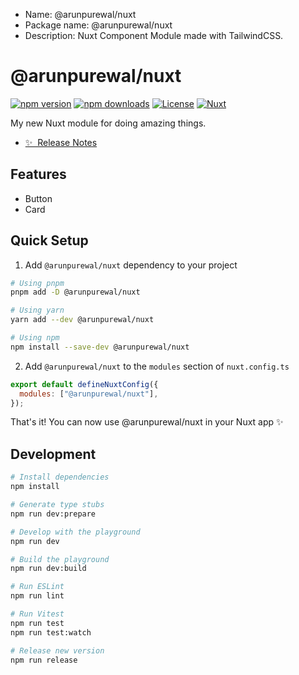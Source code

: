 - Name: @arunpurewal/nuxt
- Package name: @arunpurewal/nuxt
- Description: Nuxt Component Module made with TailwindCSS.

# @arunpurewal/nuxt

[![npm version][npm-version-src]][npm-version-href]
[![npm downloads][npm-downloads-src]][npm-downloads-href]
[![License][license-src]][license-href]
[![Nuxt][nuxt-src]][nuxt-href]

My new Nuxt module for doing amazing things.

- [✨ &nbsp;Release Notes](/CHANGELOG.md)
  <!-- - [🏀 Online playground](https://stackblitz.com/github/your-org/@arunpurewal/nuxt?file=playground%2Fapp.vue) -->
  <!-- - [📖 &nbsp;Documentation](https://example.com) -->

## Features

<!-- Highlight some of the features your module provide here -->

- Button
- Card

## Quick Setup

1. Add `@arunpurewal/nuxt` dependency to your project

```bash
# Using pnpm
pnpm add -D @arunpurewal/nuxt

# Using yarn
yarn add --dev @arunpurewal/nuxt

# Using npm
npm install --save-dev @arunpurewal/nuxt
```

2. Add `@arunpurewal/nuxt` to the `modules` section of `nuxt.config.ts`

```js
export default defineNuxtConfig({
  modules: ["@arunpurewal/nuxt"],
});
```

That's it! You can now use @arunpurewal/nuxt in your Nuxt app ✨

## Development

```bash
# Install dependencies
npm install

# Generate type stubs
npm run dev:prepare

# Develop with the playground
npm run dev

# Build the playground
npm run dev:build

# Run ESLint
npm run lint

# Run Vitest
npm run test
npm run test:watch

# Release new version
npm run release
```

<!-- Badges -->

[npm-version-src]: https://img.shields.io/npm/v/@arunpurewal/nuxt/latest.svg?style=flat&colorA=18181B&colorB=28CF8D
[npm-version-href]: https://npmjs.com/package/@arunpurewal/nuxt
[npm-downloads-src]: https://img.shields.io/npm/dm/@arunpurewal/nuxt.svg?style=flat&colorA=18181B&colorB=28CF8D
[npm-downloads-href]: https://npmjs.com/package/@arunpurewal/nuxt
[license-src]: https://img.shields.io/npm/l/@arunpurewal/nuxt.svg?style=flat&colorA=18181B&colorB=28CF8D
[license-href]: https://npmjs.com/package/@arunpurewal/nuxt
[nuxt-src]: https://img.shields.io/badge/Nuxt-18181B?logo=nuxt.js
[nuxt-href]: https://nuxt.com
